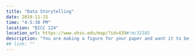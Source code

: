 ```yaml
---
title: "Data Storytelling"
date: 2019-11-15
time: "4-5:30 PM"
location: "BICC 124"
location_url: https://www.ohsu.edu/map/?id=439#!m/32185
description: "You are making a figure for your paper and want it to be the best it can be. Come and learn techniques for communicating your findings clearly. Learn about the role of color, annotations, and simplifying your figures to communicate effectively."
## link: ""
---
```

